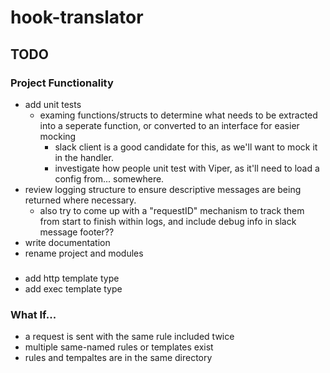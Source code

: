 # hook-translator

## TODO

### Project Functionality
- add unit tests
    - examing functions/structs to determine what needs to be extracted into a seperate function, or converted to an interface for easier mocking
        - slack client is a good candidate for this, as we'll want to mock it in the handler.
        - investigate how people unit test with Viper, as it'll need to load a config from... somewhere.
- review logging structure to ensure descriptive messages are being returned where necessary.
    - also try to come up with a "requestID" mechanism to track them from start to finish within logs, and include debug info in slack message footer??
- write documentation
- rename project and modules

### 
- add http template type
- add exec template type


### What If...
- a request is sent with the same rule included twice
- multiple same-named rules or templates exist
- rules and tempaltes are in the same directory
